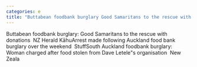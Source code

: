```yaml
---
categories: e
title: "Buttabean foodbank burglary Good Samaritans to the rescue with donations  NZ Herald Kāhu"
---
```

Buttabean foodbank burglary: Good Samaritans to the rescue with donations&nbsp;&nbsp;NZ Herald KāhuArrest made following Auckland food bank burglary over the weekend&nbsp;&nbsp;StuffSouth Auckland foodbank burglary: Woman charged after food stolen from Dave Letele"s organisation&nbsp;&nbsp;New Zeala